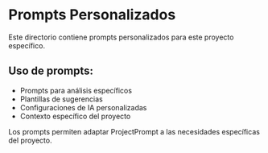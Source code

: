 # Prompts Personalizados

Este directorio contiene prompts personalizados para este proyecto específico.

## Uso de prompts:
- Prompts para análisis específicos
- Plantillas de sugerencias
- Configuraciones de IA personalizadas
- Contexto específico del proyecto

Los prompts permiten adaptar ProjectPrompt a las necesidades específicas del proyecto.
